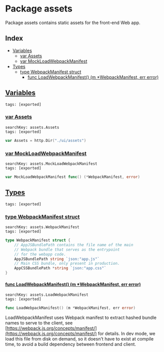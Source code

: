 # Package assets

Package assets contains static assets for the front-end Web app. 

## Index

* [Variables](#var)
    * [var Assets](#Assets)
    * [var MockLoadWebpackManifest](#MockLoadWebpackManifest)
* [Types](#type)
    * [type WebpackManifest struct](#WebpackManifest)
        * [func LoadWebpackManifest() (m *WebpackManifest, err error)](#LoadWebpackManifest)


## <a id="var" href="#var">Variables</a>

```
tags: [exported]
```

### <a id="Assets" href="#Assets">var Assets</a>

```
searchKey: assets.Assets
tags: [exported]
```

```Go
var Assets = http.Dir("./ui/assets")
```

### <a id="MockLoadWebpackManifest" href="#MockLoadWebpackManifest">var MockLoadWebpackManifest</a>

```
searchKey: assets.MockLoadWebpackManifest
tags: [exported]
```

```Go
var MockLoadWebpackManifest func() (*WebpackManifest, error)
```

## <a id="type" href="#type">Types</a>

```
tags: [exported]
```

### <a id="WebpackManifest" href="#WebpackManifest">type WebpackManifest struct</a>

```
searchKey: assets.WebpackManifest
tags: [exported]
```

```Go
type WebpackManifest struct {
	// AppJSBundlePath contains the file name of the main
	// Webpack bundle that serves as the entrypoint
	// for the webapp code.
	AppJSBundlePath string `json:"app.js"`
	// Main CSS bundle, only present in production.
	AppCSSBundlePath *string `json:"app.css"`
}
```

#### <a id="LoadWebpackManifest" href="#LoadWebpackManifest">func LoadWebpackManifest() (m *WebpackManifest, err error)</a>

```
searchKey: assets.LoadWebpackManifest
tags: [exported]
```

```Go
func LoadWebpackManifest() (m *WebpackManifest, err error)
```

LoadWebpackManifest uses Webpack manifest to extract hashed bundle names to serve to the client, see [https://webpack.js.org/concepts/manifest/](https://webpack.js.org/concepts/manifest/) for details. In dev mode, we load this file from disk on demand, so it doesn't have to exist at compile time, to avoid a build dependency between frontend and client. 

